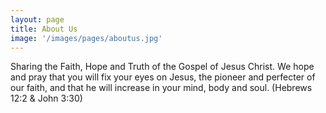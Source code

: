```yaml
---
layout: page
title: About Us
image: '/images/pages/aboutus.jpg'
---
```


Sharing the Faith, Hope and Truth of the Gospel of Jesus Christ. We hope and pray that you will fix your eyes on Jesus, the pioneer and perfecter of our faith, and that he will increase in your mind, body and soul. (Hebrews 12:2 & John 3:30)
